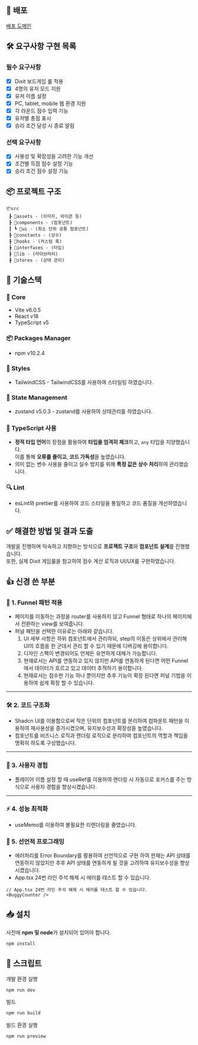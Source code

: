 ## 🛜 배포

<a href="https://dixit-tan.vercel.app/" target="_blank">배포 도메인</a>

## 🛠 요구사항 구현 목록

### 필수 요구사항

- [x] Dixit 보드게임 룰 적용
- [x] 4명의 유저 모드 지원
- [x] 유저 이름 설정
- [x] PC, tablet, mobile 웹 환경 지원
- [x] 각 라운드 점수 입력 기능
- [x] 유저별 총점 표시
- [x] 승리 조건 달성 시 종료 알림

### 선택 요구사항

- [x] 사용성 및 확장성을 고려한 기능 개선
- [x] 조건별 득점 점수 설정 기능
- [x] 승리 조건 점수 설정 기능

## 📦 프로젝트 구조

```
📦src
 ┣ 📂assets - (이미지, 아이콘 등)
 ┣ 📂components - (컴포넌트)
 ┃ ┗ 📂ui - (최소 단위 공통 컴포넌트)
 ┣ 📂constants - (상수)
 ┣ 📂hooks - (커스텀 훅)
 ┣ 📂interfaces - (타입)
 ┣ 📂lib - (라이브러리)
 ┣ 📂stores - (상태 관리)
```

## 📒 기술스택

### 🔧 Core

- Vite v6.0.5
- React v18
- TypeScript v5

### 📦 Packages Manager

- npm v10.2.4

### 🎨 Styles

- TailwindCSS - TailwindCSS를 사용하여 스타일링 하였습니다.

### 🔄 State Management

- zustand v5.0.3 - zustand를 사용하여 상태관리를 하였습니다.

### 📘 TypeScript 사용

- **정적 타입 언어**의 장점을 활용하여 **타입을 엄격히 체크**하고, `any` 타입을 지양했습니다.  
  이를 통해 **오류를 줄이고**, **코드 가독성**을 높였습니다.
- 의미 없는 변수 사용을 줄이고 실수 방지를 위해 **특정 값은 상수 처리**하여 관리했습니다.

### 🔍 Lint

- esLint와 prettier를 사용하여 코드 스타일을 통일하고 코드 품질을 개선하였습니다.

## ✅ 해결한 방법 및 결과 도출

개발을 진행하며 익숙하고 지향하는 방식으로 **프로젝트 구조**와 **컴포넌트 설계**를 진행했습니다.  
또한, 실제 Dixit 게임룰을 참고하여 점수 계산 로직과 UI/UX를 구현하였습니다.

## 👍 신경 쓴 부분

### 🚀 1. Funnel 패턴 적용

- 페이지를 이동하는 과정을 router를 사용하지 않고 Funnel 형태로 하나의 페이지에서 전환하는 view를 보여줍니다.
- 퍼널 패턴을 선택한 이유로는 아래와 같습니다.
  1. UI 세부 사항은 하위 컴포넌트에서 관리하되, step의 이동은 상위에서 관리해 UI의 흐름을 한 군데서 관리 할 수 있기 때문에 디버깅에 용이합니다.
  2. 디자인 스펙이 변경되어도 언제든 유연하게 대체가 가능합니다.
  3. 현재로서는 API를 연동하고 있지 않지만 API를 연동하게 된다면 어떤 Funnel에서 데이터가 흐르고 있고 데이터 추적하기 용이합니다.
  4. 현재로서는 점수판 기능 하나 뿐이지만 추후 기능이 확장 된다면 퍼널 기법을 이용하여 쉽게 확장 할 수 있습니다.

---

### 🛠 2. 코드 구조화

- Shadcn UI를 이용함으로써 작은 단위의 컴포넌트를 분리하여 컴파운트 패턴을 이용하여 재사용성을 증가시켰으며, 유지보수성과 확장성을 높였습니다.
- 컴포넌트를 비즈니스 로직과 랜더링 로직으로 분리하여 컴포넌트의 역할과 책임을 명확히 하도록 구성했습니다.

---

### 👥 3. **사용자 경험**

- 플레이어 이름 설정 할 때 useRef를 이용하여 랜더링 시 자동으로 포커스를 주는 방식으로 사용자 경험을 향상시켰습니다.

---

### ⚡ 4. **성능 최적화**

- useMemo를 이용하여 불필요한 리렌더링을 줄였습니다.

### 🎯 5. 선언적 프로그래밍

- 에러처리를 Error Boundary를 활용하여 선언적으로 구현 하여 현재는 API 상태를 연동하지 않았지만 추후 API 상태를 연동하게 될 것을 고려하여 유지보수성을 향상시켰습니다.
- App.tsx 24번 라인 주석 해제 시 에러를 테스트 할 수 있습니다.

```tsx
// App.tsx 24번 라인 주석 해제 시 에러를 테스트 할 수 있습니다.
<BuggyCounter />
```

## 📥 설치

사전에 **npm 및 node**가 설치되어 있어야 합니다.

```bash
npm install
```

## 🚀 스크립트

개발 환경 실행

```bash
npm run dev
```

빌드

```bash
npm run build
```

빌드 환경 실행

```bash
npm run preview
```
